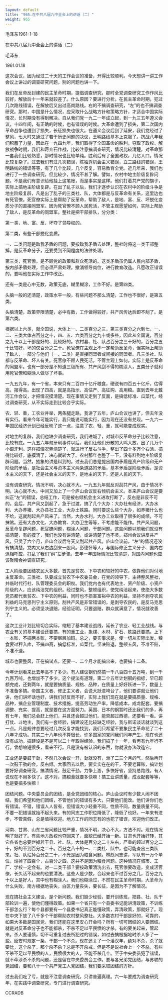 ```yaml
---
layout: default
title: "965.在中共八届九中全会上的讲话（二）"
weight: 965
---
```


毛泽东1961-1-18

在中共八届九中全会上的讲话（二）

毛泽东

1961.01.18

这次会议，因为经过二十天的工作会议的准备，开得比较顺利。今天想讲一讲工作会议上讲过的调查研究问题，别的问题也讲一下。

我们在反帝反封建的民主革命时期，提倡调查研究，那时全党调查研究工作作风比较好，解放后十一年来就较差了。什么原因？要进行分析。在民主革命时期，犯过几次路线错误，在解放后又出过高岗路线。右的不搞调查研究，“左”的也不搞调查研究。那时，中国是什么情况，应采取什么战略方针和策略方针，才适合中国实际情况，长时期没有得到解决。自从我们党一九二一年成立起，到一九三五年遵义会议，十四年间，有正确的时候，也有错误的时候。大革命遭到了损失，第二次国内革命战争也遭到了损失，长征损失也很大。在遵义会议后到了延安，我们党经过了整风，七大时又通过了若干历史问题的决议，王明路线基本上克服了。抗战八年我们积蓄了力量，因此在一九四九年，我们取得了全国革命的胜利，夺取了政权。解放战争时期，我们和蒋介石作战，比较注意搞调查研究，情况比较清楚。对革命那一套我们比较熟悉，那时情况也比较单纯。胜利后有了全国政权，几亿人口，情况比较复杂了。过去我们有过几次错误，陈独秀机会主义错误，立三路线的错误，王明路线的错误等等，有了几个比较，几个反复，容易教育全党。近几年来，我们也进行了一些调查研究，但比较少，情况不甚了解。譬如，农村中地主阶级复辟问题，不是我们有意识给他挂上这笔账，而是事实是这样。他们打着共产党的旗子，实际上搞地主阶级复辟。在出了乱子以后，我们才逐步认识在农村中的阶级斗争是地主阶级复辟，凡是出了乱子的三类社、队，大体都是与反革命有关系，这里边也有死官僚。死官僚实际上是帮助了反革命，帮助了敌人，是地、富、反、坏蜕化变质分子的直接同盟军。因为死官僚不顾人民死活，不管主观愿望如何，实际上帮助了敌人，是反革命的同盟军。整社是把干部排队，分分类：

第一类，地、富、反、坏夺了领导权的。

第二类，有些干部蜕化变质。

一、二类问题是敌我矛盾的问题，要按敌我矛盾去处理，整社时将这一类干部整掉。是反革命分子，还要受到不同程度的法律处理。

第三类，死官僚。是不顾党的政策和群众死活的。这类矛盾虽仍属人民内部矛盾，按内部矛盾处理，但必须严肃处理。撤消领导岗位，进行教育改造。凡愿改正错误的，要叫他在实际工作中改正。

还有一类是心中无数，政策无底，糊里糊涂，工作不好。是第四类。

头脑一般的还清楚，政策水平一般，有些问题不那么清楚，工作也不很好，是第五类。

头脑清楚，政策界限清楚，必中有数，工作做得较好，共产风传达后即不刮了。是第六类。

根据以上六类，就全国说，大体上一、二类百分之三，第三类百分之六到七，一、二、三类大体占百分之十，四、五、六类百分之九十或多些，因此从全国说，百分之九十以上干部是好的、比较好的。农村县、社、队占百分之三十好的，百分之五十比较好，坏的仅百分之二十。死官僚在主观上不一定帮助反革命，但实际上帮助了敌人，一部分与他们（一、二类）是直接同盟者或间接的同盟者。凡三类社、队都与反革命、坏人有关。死官僚不顾人民死活，不管主观上如何，实际上是反革命的同盟军。也有一部分是不知道三级所有、共产风刮不得的糊涂人，五类分子就利用死官僚和糊涂人做尽了坏事。

一九五九年，有一个省，本来只有二百四十亿斤粮食，硬说有四百五十亿斤，估得高，报得高。出现了四高，就是高指示、高估产、高征购、高用粮。直到去年北戴河工作会议，才把情况摸清楚。现在事情又走到了反面，是搞低标准、瓜菜代，经过调查研究，从不实际走到比较合乎实际。

农、轻、重，工农业并举，两条腿走路，我讲了五年，庐山会议也讲了，但去年没有实行。看来今年可能实行，我只能说可能实行，因为现在还没有兑现。一九六一年国民经济计划已经反映了这一点，注意了农、轻、重，就可能变成现实。

对地主的复辟，我们也缺少调查研究，我们进城了，对城市反革命分子比较注意，比较有底。一九五六年匈牙利事件以后，我们让他们分散的大鸣大放，出了几万个小匈牙利。这样把情况弄清楚了，就进行了反右斗争，整出了四十多万个右派。搞得比较好，底摸清了，决心就转大了。农村那年也整了一下，没有料到地主阶级复辟问题。当然，抽象的讲是料到的。过去我们总是提出国内矛盾是资产阶级和无产阶级的矛盾，是社会主义与资本主义两条道路的矛盾，基本矛盾是阶级矛盾，是资本主义的天下，还是社会主义的天下，是地主的天下，还是人民的天下。

没有调查研究，情况不明，决心就不大。一九五九年就反对刮共产风，由于情况不明，决心就不大。中间又加上了一个庐山会议反右倾机会主义。本来庐山会议是要纠正“左”的错误，总结工作，可是被右倾机会主义进攻打断了，反右是非反不可的。会后，共产风又刮起了，急于过渡，搞了几个大办：大办社有经济，大办水利、大办养猪、大办县社工业，大办土铁路。同时要这么些个大办，如养猪什么也不给，这就刮起共产风来了。当然，大办水利，大办工业取得了很多的成绩，不可抹煞。还有大办文化、大办教育、大办卫生等等，不考虑能不能作。共产风问题，反革命复辟问题，死官镣问题，糊涂人问题，干部问题。这些问题以前我们就没有搞清楚，有的摸了，我们也没有讲清楚，或讲清楚了也不灵。郑州会议讲反共产风，只灵了六个月，庐山会议后冬天又刮起共产风。庐山会议前，“左”的情况还没有搞清楚，党内又从右边刮来一股风。彭德怀等人，与国际修正主义分子、国内右派相呼应，打乱了我们“纠”左步骤。去年一年国际情况比较清楚，对国内问题也应该聚精会神调查研究。

工人阶级要团结农民大多数，首先是贫农、下中农和较好的中农，依靠他们对付地主反革命。三类社、队要成立贫农下中农委员会，在党的领导下，主持整风整社，并临时代行社、队管理委员会的职权。我们党内也有代表地主、资产阶级、小资产阶级的人，应该纯洁党的组织。经过整风，整顿组织，使党纯洁起来，使绝大多数党员都代表贫农、下中农的利益，同时也不损害富裕中农的利益，坚持不剥夺农民利益的马克思列宁主义原则。刮共产风是非常错误的，是剥夺农民的，是反马克思列宁主义的。必须坚决退赔，经验证明，只要退赔，群众就满意了，情况就改善了。

这次工业计划比较切合实际，缩短了基本建设战线，延长了农业、轻工业战线。与农业有关的基本建设还要搞，有的重工业，象煤、木材、矿石、铁路还要搞。上下一本账，不搞两本账，不要层层加码。总之，要实事求是，使一切从实际出发。粮食要过秤入库，不搞四高，搞低标准，瓜菜代，坚决赔退，整顿五风，不准不赔，不准不退。

城市也要整风，正在搞试点，还要一、二个月才能搞出来，也要搞十二条。

今年计划看来比去年高不了多少。有人建议钢仍然搞一千八百四十五万吨，到一千九百万吨，也增加不了多少。这个提法有道理。第二个五年计划钢的指标，早已超额完成，还剩两年，就是要搞质量、规格、品种，在质量上好好跃进一下，数量上不准备多搞。帝国主义者、修正主义者，会说大跃进垮台了，他们要讲就让他们讲，他们讲坏话也好，讲我们好反而不好，实际上我们现在就是要搞质量、规格、品种，搞企业管理制度、技术措施，提高劳动生产率，降低成本，成龙配套。要搞调整、充实、提高，就是要在这方面努力。英国、日本的钢暂时还比我们的多，再有七年，我们总会赶上他们，并且还会超过他们。能否超过西德，还要看一看。讲打仗、斗地主，我们有一套经验，搞建设还比较缺乏经验，我与斯诺谈话就谈到这一点。凡是规律总要经过几次反复才能找到，我们只希望不要象民主革命花了二十八年才成功。其实二十八年也不算很长，许多国家的党同我们同年产生，现在也还没有成功。搞建设是不是可以二十年取得经验，我们搞了十一年，看再有九年行不行。曾想缩短很多，看来不行。凡是没有被认识的东西，你就没办法改造它。

工业还是要鼓干劲，不然几次会议一开，劲就没有，泄了二三个月的气，然后再开一次鼓干劲的会，反右倾。大家回去以后，要实实在在的干，不要老算账，搞计划要好好调查研究，搞清情况，鼓足干劲，力争上游，多快好省，坚持总路线。有人说现在不用多快了。这不对，搞粮食就要多快嘛！搞工业讲质量，成龙配套等等，也是要搞多快嘛！

团结问题。中央委员会的团结，是全党团结的核心。庐山会议时有少数人闹不团结，我们希望和他们团结，不管他们的错误有多大，只要他们能改。他们讲你们也有错误。不错，错误人人皆有，但错误大小轻重不同，性质不同，数量质量不同。不要一犯错误就抬不起头来。有的同志工作职位降低了，降低了也好。一年来有进步，不管真假，总是值得欢迎。地方工作的同志有的也犯了错误，欢迎他们改正。

河南、甘肃、山东三省问题比较严重，情况不明，决心不大，方法不对。现在情况明了就好了。有些地方政权也夺回来了，面貌已经开始一新。甘肃也开始好转，其它各省也总要烂掉若干县、社、队，大体是百分之二十左右，严重的超过百分之二十，好的不到百分之二十。百分之八十的一、二类社、队中，也可能查出三类队来。社、队烂掉百分之二十，不光是因为粮食问题。林彪同志讲，军队有一万个单位，烂掉了四百个，占百分之四，这并不是因为粮食问题。这种情况在城市、工厂、学校一定会有。对一二类干部？要按政策清洗出去，死官僚要改造，变成活官僚，长久活不起来的也要清洗。这些人是少数，合起来也不过百分之几，百分之九十以上是好人，其中也有糊涂人。我们也糊涂过，不然在民主革命时期，大革命为什么失败，南方根据地丧失，白区力量丧失，要长征，是因为不了解情况。

现在搞社会主义建设，是个新问题。我们缺少经验，要开训练班，把县、社、队干部轮训一遍，使他们懂得政策。如果一个省只有一个县委书记能讲清政策，不训练干部怎么行？每个县都要有一个县委书记真正能懂政策，弄清政策，那就好了。现在中央下放了八千多个干部帮助农村整风整社。大多数农村干部是好的，可靠的，如果大多数是国民党，我们还能在这里安心开会吗？所有一切可团结的人要团结。就是对反革命分子也不能都杀，不杀不足以平民愤的才杀。有的要关起来，管起来。杀人要谨慎，切不可重复过去所犯过的错误，如过去搞根据地时杀人多了一些。延安时规定一条，干部一个不杀。现在还关了一个潘汉年，绝对不杀，杀了就要比，这个杀了，那个杀不杀？总是不开杀戒。但是不是说社会上一个不杀，有些不杀不足以平民愤的人，民愤很大的人，不能不杀几个。至于中央委员犯了错误，就不牵涉杀不杀的问题，还是留在中央委员会工作。要与各兄弟党团结，与苏联的党团结，要和八十一个共产党工人党团结，我们要采取团结的方针。

过去我们吃了亏，就是不注意调查研究，只讲普遍真理。六一年要成为调查研究年，在实践中调查研究，专门进行调查研究。

CCRADB

